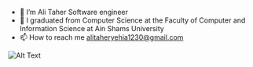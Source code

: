 - 🔭 I’m Ali Taher Software engineer
- 🌱 I graduated from Computer Science at the Faculty of Computer and Information Science at Ain Shams University
- 📫 How to reach me alitaheryehia1230@gmail.com




![Alt Text](https://raw.githubusercontent.com/abhisheknaiidu/abhisheknaiidu/master/code.gif)


